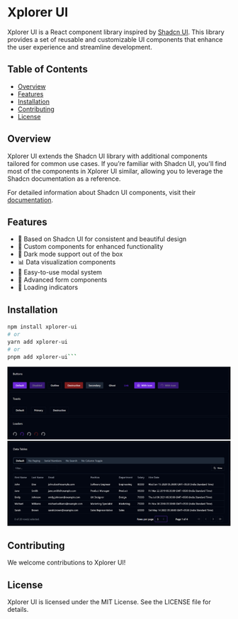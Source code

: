 # Xplorer UI

Xplorer UI is a React component library inspired by [Shadcn UI](https://ui.shadcn.com/docs/components). This library provides a set of reusable and customizable UI components that enhance the user experience and streamline development.

## Table of Contents

- [Overview](#overview)
- [Features](#features)
- [Installation](#installation)
- [Contributing](#contributing)
- [License](#license)

## Overview

Xplorer UI extends the Shadcn UI library with additional components tailored for common use cases. If you’re familiar with Shadcn UI, you'll find most of the components in Xplorer UI similar, allowing you to leverage the Shadcn documentation as a reference.

For detailed information about Shadcn UI components, visit their [documentation](https://ui.shadcn.com/docs/components).

## Features

- 🎨 Based on Shadcn UI for consistent and beautiful design
- 🚀 Custom components for enhanced functionality
- 🌙 Dark mode support out of the box
- 📊 Data visualization components
- 🧩 Easy-to-use modal system
- 📝 Advanced form components
- 🔄 Loading indicators

## Installation

````bash
npm install xplorer-ui
# or
yarn add xplorer-ui
# or
pnpm add xplorer-ui```
````

![Example Image](docs/images/1.png)
![Example Image](docs/images/2.png)

## Contributing

We welcome contributions to Xplorer UI!

## License

Xplorer UI is licensed under the MIT License. See the LICENSE file for details.
